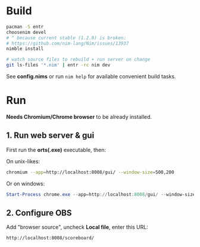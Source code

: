 # Build

```sh
pacman -S entr
choosenim devel
# ^ because current stable (1.2.0) is broken:
# https://github.com/nim-lang/Nim/issues/13937
nimble install

# watch source files to rebuild + run server on change
git ls-files '*.nim' | entr -rc nim dev
```

See **config.nims** or run `nim help` for available convenient build tasks.


# Run

**Needs Chromium/Chrome browser** to be already installed.

## 1. Run web server & gui

First run the **orts(.exe)** executable, then:

On unix-likes:

```sh
chromium --app=http://localhost:8008/gui/ --window-size=500,200
```

Or on windows:

```powershell
Start-Process chrome.exe --app=http://localhost:8008/gui/ --window-size=500,200
```

## 2. Configure OBS

Add "browser source", uncheck **Local file**, enter this URL:

```
http://localhost:8008/scoreboard/
```
